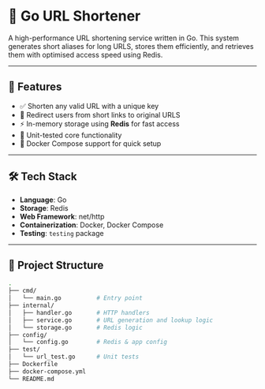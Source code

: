 # 📎 Go URL Shortener

A high-performance URL shortening service written in Go. This system generates short aliases for long URLS, stores them efficiently, and retrieves them with optimised access speed using Redis.

---

## 🚀 Features

- ✅ Shorten any valid URL with a unique key
- 🔁 Redirect users from short links to original URLS
- ⚡ In-memory storage using **Redis** for fast access
- 🧪 Unit-tested core functionality
- 🐳 Docker Compose support for quick setup

---

## 🛠️ Tech Stack

- **Language**: Go
- **Storage**: Redis
- **Web Framework**: net/http
- **Containerization**: Docker, Docker Compose
- **Testing**: `testing` package

---

## 📁 Project Structure

```bash
.
├── cmd/
│   └── main.go          # Entry point
├── internal/
│   ├── handler.go       # HTTP handlers
│   ├── service.go       # URL generation and lookup logic
│   └── storage.go       # Redis logic
├── config/
│   └── config.go        # Redis & app config
├── test/
│   └── url_test.go      # Unit tests
├── Dockerfile
├── docker-compose.yml
└── README.md

